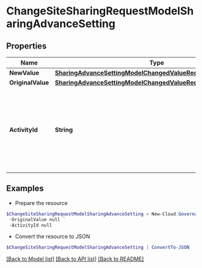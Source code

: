 # ChangeSiteSharingRequestModelSharingAdvanceSetting
## Properties

Name | Type | Description | Notes
------------ | ------------- | ------------- | -------------
**NewValue** | [**SharingAdvanceSettingModelChangedValueRequestModelNewValue**](SharingAdvanceSettingModelChangedValueRequestModelNewValue.md) |  | [optional] 
**OriginalValue** | [**SharingAdvanceSettingModelChangedValueRequestModelNewValue**](SharingAdvanceSettingModelChangedValueRequestModelNewValue.md) |  | [optional] 
**ActivityId** | **String** | An unique identifier for the activity which can be used to find configuration in the dynamic service if it is assign by IT | [optional] 

## Examples

- Prepare the resource
```powershell
$ChangeSiteSharingRequestModelSharingAdvanceSetting = New-Cloud.Governance.ClientChangeSiteSharingRequestModelSharingAdvanceSetting  -NewValue null `
 -OriginalValue null `
 -ActivityId null
```

- Convert the resource to JSON
```powershell
$ChangeSiteSharingRequestModelSharingAdvanceSetting | ConvertTo-JSON
```

[[Back to Model list]](../README.md#documentation-for-models) [[Back to API list]](../README.md#documentation-for-api-endpoints) [[Back to README]](../README.md)

